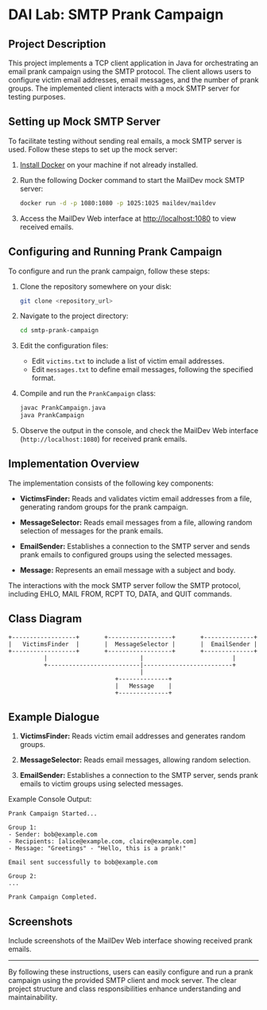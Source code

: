 # DAI Lab: SMTP Prank Campaign

## Project Description

This project implements a TCP client application in Java for orchestrating an email prank campaign using the SMTP protocol. The client allows users to configure victim email addresses, email messages, and the number of prank groups. The implemented client interacts with a mock SMTP server for testing purposes.

## Setting up Mock SMTP Server

To facilitate testing without sending real emails, a mock SMTP server is used. Follow these steps to set up the mock server:

1. [Install Docker](https://docs.docker.com/get-docker/) on your machine if not already installed.

2. Run the following Docker command to start the MailDev mock SMTP server:

   ```bash
   docker run -d -p 1080:1080 -p 1025:1025 maildev/maildev
   ```

3. Access the MailDev Web interface at [http://localhost:1080](http://localhost:1080) to view received emails.

## Configuring and Running Prank Campaign

To configure and run the prank campaign, follow these steps:

1. Clone the repository somewhere on your disk:

   ```bash
   git clone <repository_url>
   ```

2. Navigate to the project directory:

   ```bash
   cd smtp-prank-campaign
   ```

3. Edit the configuration files:
   - Edit `victims.txt` to include a list of victim email addresses.
   - Edit `messages.txt` to define email messages, following the specified format.

4. Compile and run the `PrankCampaign` class:
   
   ```bash
   javac PrankCampaign.java
   java PrankCampaign
   ```

5. Observe the output in the console, and check the MailDev Web interface (`http://localhost:1080`) for received prank emails.

## Implementation Overview

The implementation consists of the following key components:

- **VictimsFinder:** Reads and validates victim email addresses from a file, generating random groups for the prank campaign.

- **MessageSelector:** Reads email messages from a file, allowing random selection of messages for the prank emails.

- **EmailSender:** Establishes a connection to the SMTP server and sends prank emails to configured groups using the selected messages.

- **Message:** Represents an email message with a subject and body.

The interactions with the mock SMTP server follow the SMTP protocol, including EHLO, MAIL FROM, RCPT TO, DATA, and QUIT commands.

## Class Diagram

```
+------------------+       +------------------+       +--------------+
|   VictimsFinder  |       |  MessageSelector |       |  EmailSender |
+------------------+       +------------------+       +--------------+
          |                          |                         |
          +--------------------------|-------------------------+
                                     |
                              +--------------+
                              |   Message    |
                              +--------------+
```

## Example Dialogue

1. **VictimsFinder:** Reads victim email addresses and generates random groups.

2. **MessageSelector:** Reads email messages, allowing random selection.

3. **EmailSender:** Establishes a connection to the SMTP server, sends prank emails to victim groups using selected messages.

Example Console Output:
```
Prank Campaign Started...

Group 1:
- Sender: bob@example.com
- Recipients: [alice@example.com, claire@example.com]
- Message: "Greetings" - "Hello, this is a prank!"

Email sent successfully to bob@example.com

Group 2:
...

Prank Campaign Completed.
```

## Screenshots

Include screenshots of the MailDev Web interface showing received prank emails.

---

By following these instructions, users can easily configure and run a prank campaign using the provided SMTP client and mock server. The clear project structure and class responsibilities enhance understanding and maintainability.